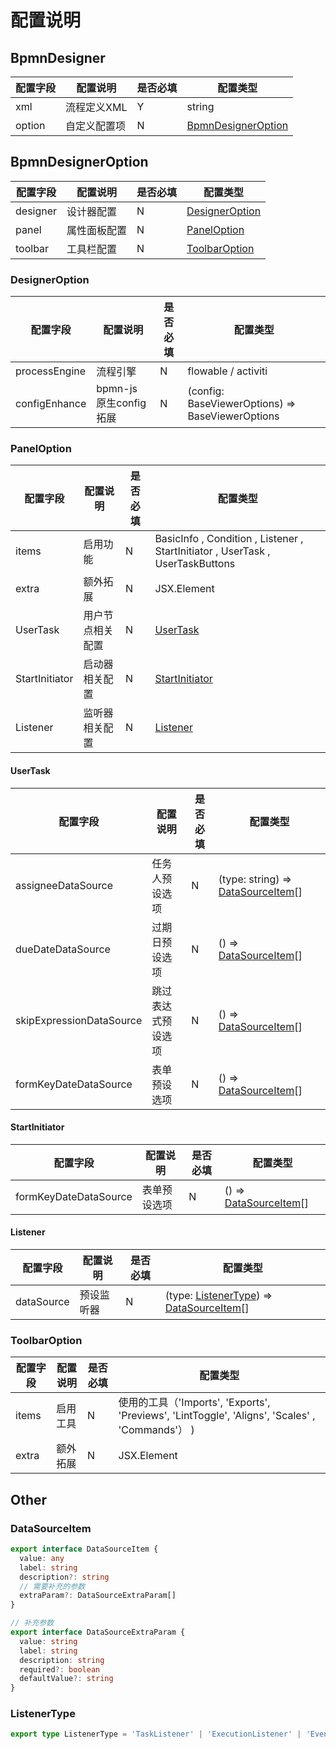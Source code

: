 # 配置说明

## BpmnDesigner 

| 配置字段   | 配置说明    | 是否必填 | 配置类型                                      |
|--------|---------|------|-------------------------------------------|
| xml    | 流程定义XML | Y    | string                                    |
| option | 自定义配置项  | N    | [BpmnDesignerOption](#BpmnDesignerOption) |

## BpmnDesignerOption

| 配置字段     | 配置说明   | 是否必填 | 配置类型                              |
|----------|--------|------|-----------------------------------|
| designer | 设计器配置  | N    | [DesignerOption](#DesignerOption) |
| panel    | 属性面板配置 | N    | [PanelOption](#PanelOption)       |
| toolbar  | 工具栏配置  | N    | [ToolbarOption](#ToolbarOption)   |

### DesignerOption

| 配置字段          | 配置说明               | 是否必填 | 配置类型                                             |
|---------------|--------------------|------|--------------------------------------------------|
| processEngine | 流程引擎               | N    | flowable / activiti                              |
| configEnhance | bpmn-js 原生config拓展 | N    | (config: BaseViewerOptions) => BaseViewerOptions |

### PanelOption

| 配置字段           | 配置说明     | 是否必填 | 配置类型                                                                           |
|----------------|----------|------|--------------------------------------------------------------------------------|
| items          | 启用功能     | N    | BasicInfo , Condition , Listener , StartInitiator , UserTask , UserTaskButtons |
| extra          | 额外拓展     | N    | JSX.Element                                                                    |
| UserTask       | 用户节点相关配置 | N    | [UserTask](#UserTask)                                                          |
| StartInitiator | 启动器相关配置  | N    | [StartInitiator](#StartInitiator)                                              |
| Listener       | 监听器相关配置  | N    | [Listener](#Listener)                                                          |

#### UserTask

| 配置字段                     | 配置说明      | 是否必填 | 配置类型                                                  |
|--------------------------|-----------|------|-------------------------------------------------------|
| assigneeDataSource       | 任务人预设选项   | N    | (type: string) => [DataSourceItem](#DataSourceItem)[] |
| dueDateDataSource        | 过期日预设选项   | N    | () => [DataSourceItem](#DataSourceItem)[]             |
| skipExpressionDataSource | 跳过表达式预设选项 | N    | () => [DataSourceItem](#DataSourceItem)[]             |
| formKeyDateDataSource    | 表单预设选项    | N    | () => [DataSourceItem](#DataSourceItem)[]             |

#### StartInitiator

| 配置字段                  | 配置说明   | 是否必填 | 配置类型                                      |
|-----------------------|--------|------|-------------------------------------------|
| formKeyDateDataSource | 表单预设选项 | N    | () => [DataSourceItem](#DataSourceItem)[] |

#### Listener

| 配置字段       | 配置说明  | 是否必填 | 配置类型                                                                         |
|------------|-------|------|------------------------------------------------------------------------------|
| dataSource | 预设监听器 | N    | (type: [ListenerType](#ListenerType)) => [DataSourceItem](#DataSourceItem)[] |

### ToolbarOption

| 配置字段  | 配置说明 | 是否必填 | 配置类型                                                                                     |
|-------|------|------|------------------------------------------------------------------------------------------|
| items | 启用工具 | N    | 使用的工具（'Imports', 'Exports', 'Previews', 'LintToggle', 'Aligns', 'Scales' , 'Commands'） ) |
| extra | 额外拓展 | N    | JSX.Element                                                                              |

## Other

### DataSourceItem

```ts
export interface DataSourceItem {
  value: any
  label: string
  description?: string
  // 需要补充的参数
  extraParam?: DataSourceExtraParam[]
}

// 补充参数
export interface DataSourceExtraParam {
  value: string
  label: string
  description: string
  required?: boolean
  defaultValue?: string
}
```

### ListenerType

```ts
export type ListenerType = 'TaskListener' | 'ExecutionListener' | 'EventListener'
```

